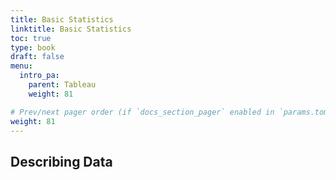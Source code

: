 ```yaml
---
title: Basic Statistics
linktitle: Basic Statistics
toc: true
type: book
draft: false
menu:
  intro_pa:
    parent: Tableau
    weight: 81

# Prev/next pager order (if `docs_section_pager` enabled in `params.toml`)
weight: 81
---
```


<!-- In this tutorial, I'll share how to pull basic and complex statistics from a data set: -->

<!-- ## NumPy Library

NumPy supports processing large sets of data as well as complex mathematical functions. -->

## Describing Data

